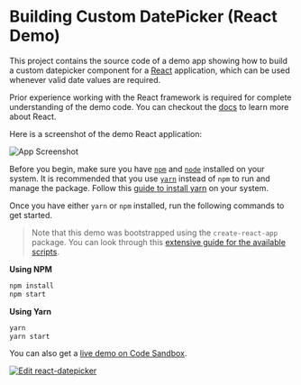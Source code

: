 # Building Custom DatePicker (React Demo)

This project contains the source code of a demo app showing how to build a custom datepicker component for a [React][react] application, which can be used whenever valid date values are required.

Prior experience working with the React framework is required for complete understanding of the demo code. You can checkout the [docs][react-docs] to learn more about React.

Here is a screenshot of the demo React application:

![App Screenshot](https://i.imgur.com/BoH5d5b.gif)

Before you begin, make sure you have [`npm`][npm] and [`node`][node] installed on your system. It is recommended that you use [`yarn`][yarn] instead of `npm` to run and manage the package. Follow this [guide to install yarn][yarn-install] on your system.

Once you have either `yarn` or `npm` installed, run the following commands to get started.

> Note that this demo was bootstrapped using the `create-react-app` package. You can look through this [extensive guide for the available scripts](https://github.com/facebook/create-react-app/blob/master/packages/react-scripts/template/README.md#available-scripts).

**Using NPM**

```sh
npm install
npm start
```

**Using Yarn**

```sh
yarn
yarn start
```

You can also get a [live demo on Code Sandbox][code-demo].

[![Edit react-datepicker](https://codesandbox.io/static/img/play-codesandbox.svg)][code-demo]


[react-docs]: https://reactjs.org/docs/
[react]: https://reactjs.org/
[code-demo]: https://codesandbox.io/s/o952xlqq9y
[node]: https://nodejs.org/en/
[npm]: https://npmjs.com/
[yarn]: https://yarnpkg.com/
[yarn-install]: https://yarnpkg.com/lang/en/docs/install/
